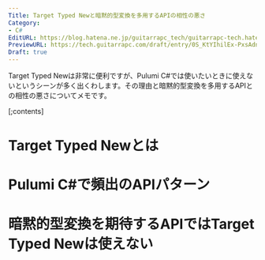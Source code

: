 ```yaml
---
Title: Target Typed Newと暗黙的型変換を多用するAPIの相性の悪さ
Category:
- C#
EditURL: https://blog.hatena.ne.jp/guitarrapc_tech/guitarrapc-tech.hatenablog.com/atom/entry/6802418398332986899
PreviewURL: https://tech.guitarrapc.com/draft/entry/0S_KtYIhilEx-PxsAdnFQ9Q9aXg
Draft: true
---
```


Target Typed Newは非常に便利ですが、Pulumi C#では使いたいときに使えないというシーンが多く出くわします。その理由と暗黙的型変換を多用するAPIとの相性の悪さについてメモです。

[;contents]

# Target Typed Newとは

# Pulumi C#で頻出のAPIパターン

# 暗黙的型変換を期待するAPIではTarget Typed Newは使えない
